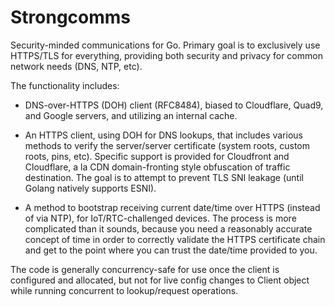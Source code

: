 # Strongcomms

Security-minded communications for Go.  Primary goal is to exclusively
use HTTPS/TLS for everything, providing both security and privacy for
common network needs (DNS, NTP, etc).

The functionality includes:

- DNS-over-HTTPS (DOH) client (RFC8484), biased to Cloudflare, Quad9,
and Google servers, and utilizing an internal cache.

- An HTTPS client, using DOH for DNS lookups, that includes various methods
to verify the server/server certificate (system roots, custom roots, pins,
etc). Specific support is provided for Cloudfront and Cloudflare, a la
CDN domain-fronting style obfuscation of traffic destination.  The goal is to
attempt to prevent TLS SNI leakage (until Golang natively supports ESNI).

- A method to bootstrap receiving current date/time over HTTPS (instead of
via NTP), for IoT/RTC-challenged devices. The process is more complicated
than it sounds, because you need a reasonably accurate concept of time
in order to correctly validate the HTTPS certificate chain and get to the
point where you can trust the date/time provided to you.

The code is generally concurrency-safe for use once the client is configured
and allocated, but not for live config changes to Client object while running 
concurrent to lookup/request operations.
